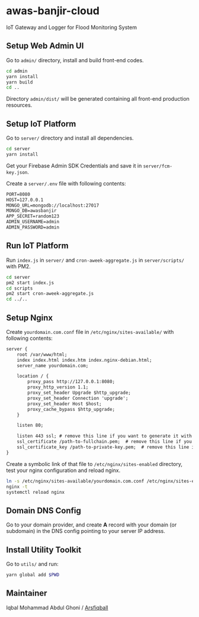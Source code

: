 # awas-banjir-cloud

IoT Gateway and Logger for Flood Monitoring System

## Setup Web Admin UI

Go to `admin/` directory, install and build front-end codes.

```sh
cd admin
yarn install
yarn build
cd ..
```

Directory `admin/dist/` will be generated containing all front-end production resources.

## Setup IoT Platform

Go to `server/` directory and install all dependencies.

```sh
cd server
yarn install
```

Get your Firebase Admin SDK Credentials and save it in `server/fcm-key.json`.

Create a `server/.env` file with following contents:

```txt
PORT=8080
HOST=127.0.0.1
MONGO_URL=mongodb://localhost:27017
MONGO_DB=awasbanjir
APP_SECRET=random123
ADMIN_USERNAME=admin
ADMIN_PASSWORD=admin
```

## Run IoT Platform

Run `index.js` in `server/` and `cron-aweek-aggregate.js` in `server/scripts/` with PM2.

```sh
cd server
pm2 start index.js
cd scripts
pm2 start cron-aweek-aggregate.js
cd ../..
```

## Setup Nginx

Create `yourdomain.com.conf` file in `/etc/nginx/sites-available/` with following contents:

```txt
server {
    root /var/www/html;
    index index.html index.htm index.nginx-debian.html;
    server_name yourdomain.com;

    location / {
        proxy_pass http://127.0.0.1:8080;
        proxy_http_version 1.1;
        proxy_set_header Upgrade $http_upgrade;
        proxy_set_header Connection 'upgrade';
        proxy_set_header Host $host;
        proxy_cache_bypass $http_upgrade;
    }

    listen 80;

    listen 443 ssl; # remove this line if you want to generate it with certbot
    ssl_certificate /path-to-fullchain.pem;  # remove this line if you want to generate it with certbot
    ssl_certificate_key /path-to-private-key.pem;  # remove this line if you want to generate it with certbot
}
```

Create a symbolic link of that file to `/etc/nginx/sites-enabled` directory, test your nginx configuration and reload nginx.

```sh
ln -s /etc/nginx/sites-available/yourdomain.com.conf /etc/nginx/sites-enabled/yourdomain.com.conf
nginx -t
systemctl reload nginx
```

## Domain DNS Config

Go to your domain provider, and create **A** record with your domain (or subdomain) in the DNS config pointing to your server IP address.

## Install Utility Toolkit

Go to `utils/` and run:

```sh
yarn global add $PWD
```

## Maintainer

Iqbal Mohammad Abdul Ghoni / [Arsfiqball](https://github.com/Arsfiqball)
